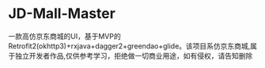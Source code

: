 # JD-Mall-Master
一款高仿京东商城的UI，基于MVP的Retrofit2(okhttp3)+rxjava+dagger2+greendao+glide。该项目系仿京东商城,属于独立开发者作品,仅供参考学习，拒绝做一切商业用途，如有侵权，请告知删除
